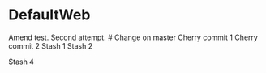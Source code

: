 # DefaultWeb
Amend test. Second attempt. # Change on master
Cherry commit 1
Cherry commit 2
Stash 1
Stash 2

Stash 4
